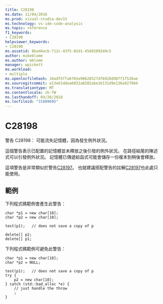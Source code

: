```yaml
---
title: C28198
ms.date: 11/04/2016
ms.prod: visual-studio-dev15
ms.technology: vs-ide-code-analysis
ms.topic: reference
f1_keywords:
- C28198
helpviewer_keywords:
- C28198
ms.assetid: 8bad4acb-712c-43f5-81d1-45d92092d4c5
author: mikeblome
ms.author: mblome
manager: wpickett
ms.workload:
- multiple
ms.openlocfilehash: 34adf5ffa6701e906285274f6928d987f1f526ae
ms.sourcegitcommit: e13e61ddea6032a8282abe16131d9e136a927984
ms.translationtype: MT
ms.contentlocale: zh-TW
ms.lasthandoff: 04/26/2018
ms.locfileid: "31889695"
---
```

# <a name="c28198"></a>C28198
警告 C28198： 可能流失記憶體，因為發生例外狀況。

 這個警告表示已配置的記憶體並未釋放之後引發的例外狀況。 在路徑結尾的陳述式可以引發例外狀況。 記憶體已傳遞給函式可能會儲存一份複本到稍後會釋放。

 這項警告是非常類似於警告[C28197](../code-quality/c28197.md)。 也就建議搭配警告的註解[C28197](../code-quality/c28197.md)也此處只能使用。

## <a name="example"></a>範例
 下列程式碼範例會產生此警告：

```
char *p1 = new char[10];
char *p2 = new char[10];

test(p1);   // does not save a copy of p

delete[] p2;
delete[] p1;
```

 下列程式碼範例可避免此警告：

```
char *p1 = new char[10];
char *p2 = NULL;

test(p1);   // does not save a copy of p
try {
    p2 = new char[10];
} catch (std::bad_alloc *e) {
    // just handle the throw
    ;
}
```